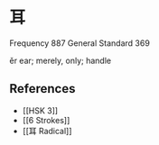 # 耳
Frequency 887
General Standard 369

ěr
ear; merely, only; handle

## References
- [[HSK 3]]
- [[6 Strokes]]
- [[耳 Radical]]